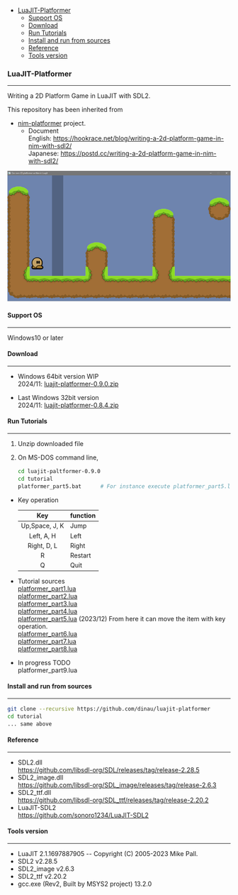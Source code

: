 <!-- START doctoc generated TOC please keep comment here to allow auto update -->
<!-- DON'T EDIT THIS SECTION, INSTEAD RE-RUN doctoc TO UPDATE -->

- [LuaJIT-Platformer](#luajit-platformer)
  - [Support OS](#support-os)
  - [Download](#download)
  - [Run Tutorials](#run-tutorials)
  - [Install and run from sources](#install-and-run-from-sources)
  - [Reference](#reference)
  - [Tools version](#tools-version)

<!-- END doctoc generated TOC please keep comment here to allow auto update -->

### LuaJIT-Platformer

---

Writing a 2D Platform Game in LuaJIT with SDL2.

This repository has been inherited from  
- [nim-platformer](https://github.com/def-/nim-platformer) project.
   - Document  
   English:  https://hookrace.net/blog/writing-a-2d-platform-game-in-nim-with-sdl2/  
   Japanese: https://postd.cc/writing-a-2d-platform-game-in-nim-with-sdl2/  


![alt](img/t4.png)

#### Support OS

---

Windows10 or later


#### Download

---
- Windows 64bit version WIP  
2024/11: [luajit-platformer-0.9.0.zip](https://bitbucket.org/dinau/storage/downloads/luajit-platformer-0.9.0.zip)

- Last Windows 32bit version  
2024/11: [luajit-platformer-0.8.4.zip](https://bitbucket.org/dinau/storage/downloads/luajit-platformer-0.8.4.zip)

#### Run Tutorials

---

1. Unzip downloaded file
1. On MS-DOS command line, 

   ```sh
   cd luajit-paltformer-0.9.0 
   cd tutorial
   platformer_part5.bat      # For instance execute platformer_part5.lua
   ```

- Key operation  

   | Key            | function |
   | :---:          | :---     |
   | Up,Space, J, K | Jump     |
   | Left, A, H     | Left     |
   | Right, D, L    | Right    |
   | R              | Restart  |
   | Q              | Quit     |

- Tutorial sources  
[platformer_part1.lua](tutorial/platformer_part1.lua)  
[platformer_part2.lua](tutorial/platformer_part2.lua)  
[platformer_part3.lua](tutorial/platformer_part3.lua)  
[platformer_part4.lua](tutorial/platformer_part4.lua)  
[platformer_part5.lua](tutorial/platformer_part5.lua) (2023/12) From here it can move the item with key operation.  
[platformer_part6.lua](tutorial/platformer_part6.lua)  
[platformer_part7.lua](tutorial/platformer_part7.lua)  
[platformer_part8.lua](tutorial/platformer_part8.lua)  

- In progress TODO  
platformer_part9.lua


#### Install and run from sources

---

```sh
git clone --recursive https://github.com/dinau/luajit-platformer
cd tutorial
... same above
```

#### Reference

---

- SDL2.dll  
https://github.com/libsdl-org/SDL/releases/tag/release-2.28.5
- SDL2_image.dll  
https://github.com/libsdl-org/SDL_image/releases/tag/release-2.6.3
- SDL2_ttf.dll  
https://github.com/libsdl-org/SDL_ttf/releases/tag/release-2.20.2
- LuaJIT-SDL2  
https://github.com/sonoro1234/LuaJIT-SDL2


#### Tools version

---

- LuaJIT 2.1.1697887905 -- Copyright (C) 2005-2023 Mike Pall.
- SDL2 v2.28.5
- SDL2_image v2.6.3
- SDL2_ttf v2.20.2
- gcc.exe (Rev2, Built by MSYS2 project) 13.2.0
